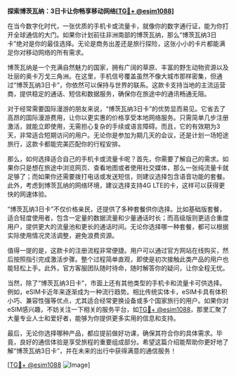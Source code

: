 **探索博茨瓦纳：3日卡让你畅享移动网络[[TG💪+ @esim1088](https://t.me/s/esim1088)]**

在当今数字化时代，一张优质的手机卡或流量卡，就像你的数字通行证，能为你打开全球通信的大门。如果你计划前往非洲南部的博茨瓦纳，那么“博茨瓦纳3日卡”绝对是你的最佳选择。无论是商务出差还是旅行探险，这张小小的卡片都能满足你对移动网络的所有需求。

博茨瓦纳是一个充满自然魅力的国家，拥有广阔的草原、丰富的野生动物资源以及壮丽的奥卡万戈三角洲。在这里，手机信号覆盖虽然不像大城市那样密集，但通过“博茨瓦纳3日卡”，你依然可以保持与世界的联系。这款卡支持当地的主流运营商，提供稳定的通话、短信和数据服务，确保你在旅途中的通讯畅通无阻。

对于经常需要国际漫游的朋友来说，“博茨瓦纳3日卡”的优势显而易见。它省去了高昂的国际漫游费用，让你以更实惠的价格享受本地网络服务。只需简单几步注册激活，就能立即使用，无需担心复杂的手续或语言障碍。而且，它的有效期为3天，非常适合短期访问的用户。无论你是参加为期几天的会议，还是计划一场短途旅行，这款卡都能完美匹配你的行程安排。

那么，如何选择适合自己的手机卡或流量卡呢？首先，你需要了解自己的需求。如果你只是想在旅途中浏览网页、查看地图或者使用社交媒体，那么一张纯流量卡就足够了；而如果你还需要拨打电话或发送短信，则建议选择包含语音功能的套餐。此外，考虑到博茨瓦纳的网络环境，建议选择支持4G LTE的卡，这样可以获得更快的网速体验。

“博茨瓦纳3日卡”不仅价格亲民，还提供了多种套餐供你选择。比如基础版套餐，适合轻度使用者，包含一定量的数据流量和少量通话时长；而高级版则更适合重度用户，提供更大的流量池和更长的通话时间。无论你选择哪一种套餐，都可以根据实际使用情况灵活调整，避免浪费资源。

值得一提的是，这款卡的注册流程非常便捷。用户可以通过官方网站在线购买，然后按照指引完成激活步骤。整个过程简单直观，即使是初次接触此类产品的用户也能轻松上手。此外，官方客服团队随时待命，随时解答你的疑问，让你全程无忧。

当然，除了“博茨瓦纳3日卡”，市面上还有其他类型的手机卡和流量卡可供选择。例如，eSIM卡近年来逐渐成为一种流行趋势。相比传统实体卡，eSIM卡具有体积小巧、兼容性强等优点，尤其适合经常更换设备或多个国家旅行的用户。如果你对eSIM感兴趣，不妨关注一下相关的服务平台，如[TG💪+ @esim1088](https://t.me/s/esim1088)，那里汇聚了大量专业人士和爱好者，能够为你提供更多实用的信息和支持。

最后，无论你选择哪种产品，都应提前做好功课，确保其符合你的具体需求。毕竟，良好的通信体验是享受旅程的重要组成部分。希望这篇介绍能帮助你更好地了解“博茨瓦纳3日卡”，并在未来的出行中获得满意的通信服务！

[[TG💪+ @esim1088](https://t.me/s/esim1088) ![Image](https://i.postimg.cc/4NQfJmqS/Snipaste-2025-05-13-00-14-12.png)]